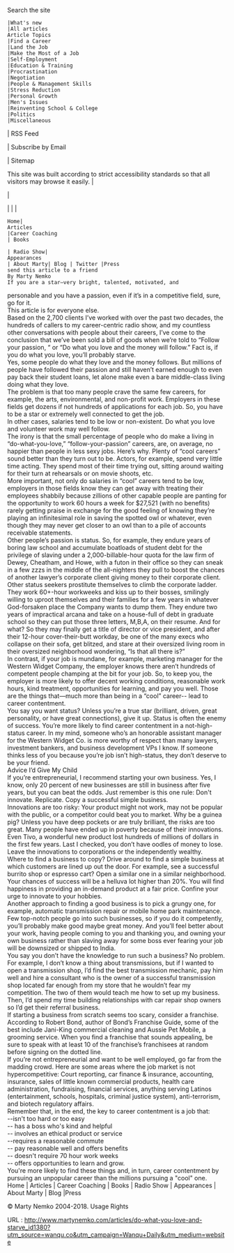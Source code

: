   Search the site

  
    |What's new  
    |All articles  
    Article Topics  
    |Find a Career  
    |Land the Job  
    |Make the Most of a Job  
    |Self-Employment  
    |Education & Training  
    |Procrastination  
    |Negotiation  
    |People & Management Skills  
    |Stress Reduction  
    |Personal Growth  
    |Men's Issues  
    |Reinventing School & College  
    |Politics  
    |Miscellaneous  
    
| RSS Feed 
  
    
| Subscribe by Email
  
    
| Sitemap
  
    
   This site was built according to strict accessibility standards so that all visitors may browse it easily.
|

|
  
    
|
|
|
  
    Home|  
    Articles   
    |Career Coaching  
    | Books
  
    | Radio Show|  
    Appearances  
    | About Marty| Blog | Twitter |Press  
    send this article to a friend  
    By Marty Nemko  
    If you are a star—very bright, talented, motivated, and
personable and you have a passion, even if it’s in a
competitive field, sure, go for it.  
    This article is for everyone else.  
    Based on the 2,700 clients I’ve worked with over the past
two decades, the hundreds of callers to my career-centric radio
show, and my countless other conversations with people about their
careers, I’ve come to the conclusion that we’ve been
sold a bill of goods when we’re told to “Follow your
passion, “ or “Do what you love and the money will
follow.” Fact is, if you do what you love, you’ll
probably starve.  
    Yes, some people do what they love and the money follows. But
millions of people have followed their passion and still
haven’t earned enough to even pay back their student loans,
let alone make even a bare middle-class living doing what they
love.  
    The problem is that too many people crave the same few careers,
for example, the arts, environmental, and non-profit work.
Employers in these fields get dozens if not hundreds of
applications for each job. So, you have to be a star or extremely
well connected to get the job.  
    In other cases, salaries tend to be low or non-existent. Do what
you love and volunteer work may well follow.  
    The irony is that the small percentage of people who do make a
living in “do-what-you-love,”
“follow-your-passion” careers, are, on average, no
happier than people in less sexy jobs. Here’s why. Plenty of
“cool careers” sound better than they turn out to be.
Actors, for example, spend very little time acting. They spend most
of their time trying out, sitting around waiting for their turn at
rehearsals or on movie shoots, etc.  
    More important, not only do salaries in “cool”
careers tend to be low, employers in those fields know they can get
away with treating their employees shabbily because zillions of
other capable people are panting for the opportunity to work 60
hours a week for $27,521 (with no benefits) rarely getting praise
in exchange for the good feeling of knowing they’re playing
an infinitesimal role in saving the spotted owl or whatever, even
though they may never get closer to an owl than to a pile of
accounts receivable statements.  
    Other people’s passion is status. So, for example, they
endure years of boring law school and accumulate boatloads of
student debt for the privilege of slaving under a
2,000-billable-hour quota for the law firm of Dewey, Cheatham, and
Howe, with a futon in their office so they can sneak in a few zzzs
in the middle of the all-nighters they pull to boost the chances of
another lawyer’s corporate client giving money to their
corporate client.  
    Other status seekers prostitute themselves to climb the
corporate ladder. They work 60+-hour workweeks and kiss up to their
bosses, smilingly willing to uproot themselves and their families
for a few years in whatever God-forsaken place the Company wants to
dump them. They endure two years of impractical arcana and take on
a house-full of debt in graduate school so they can put those three
letters, M,B,A, on their resume. And for what? So they may finally
get a title of director or vice president, and after their 12-hour
cover-their-butt workday, be one of the many execs who collapse on
their sofa, get blitzed, and stare at their oversized living room
in their oversized neighborhood wondering, “Is that all there
is?”  
    In contrast, if your job is mundane, for example, marketing
manager for the Western Widget Company, the employer knows there
aren’t hundreds of competent people champing at the bit for
your job. So, to keep you, the employer is more likely to offer
decent working conditions, reasonable work hours, kind treatment,
opportunities for learning, and pay you well. Those are the things
that—much more than being in a “cool” career--
lead to career contentment.  
    You say you want status? Unless you’re a true star
(brilliant, driven, great personality, or have great connections),
give it up. Status is often the enemy of success.
You’re more likely to find career contentment in a
not-high-status career. In my mind, someone who’s an
honorable assistant manager for the Western Widget Co. is more
worthy of respect than many lawyers, investment bankers, and
business development VPs I know. If someone thinks less of you
because you’re job isn’t high-status, they don’t
deserve to be your friend.  
    Advice I’d Give My Child  
    If you’re entrepreneurial, I recommend starting your own
business. Yes, I know, only 20 percent of new businesses are still
in business after five years, but you can beat the odds. Just
remember is this one rule: Don't innovate.
Replicate. Copy a successful simple business.  
    Innovations are too risky: Your product might not work, may not
be popular with the public, or a competitor could beat you to
market. Why be a guinea pig? Unless you have deep pockets or are
truly brilliant, the risks are too great. Many people have ended up
in poverty because of their innovations. Even Tivo, a wonderful new
product lost hundreds of millions of dollars in the first few
years. Last I checked, you don’t have oodles of money to
lose. Leave the innovations to corporations or the independently
wealthy.  
    Where to find a business to copy? Drive around to find a simple
business at which customers are lined up out the door. For example,
see a successful burrito shop or espresso cart? Open a similar one
in a similar neighborhood. Your chances of success will be a
helluva lot higher than 20%. You will find happiness in providing
an in-demand product at a fair price. Confine your urge to innovate
to your hobbies.  
    Another approach to finding a good business is to pick a grungy
one, for example, automatic transmission repair or mobile home park
maintenance. Few top-notch people go into such businesses, so if
you do it competently, you’ll probably make good maybe great
money. And you’ll feel better about your work, having people
coming to you and thanking you, and owning your own business rather
than slaving away for some boss ever fearing your job will be
downsized or shipped to India.  
    You say you don’t have the knowledge to run such a
business? No problem. For example, I don’t know a thing about
transmissions, but if I wanted to open a transmission shop,
I’d find the best transmission mechanic, pay him well and
hire a consultant who is the owner of a successful transmission
shop located far enough from my store that he wouldn’t fear
my competition. The two of them would teach me how to set up my
business. Then, I’d spend my time building relationships with
car repair shop owners so I’d get their referral
business.  
    If starting a business from scratch seems too scary, consider a
franchise. According to Robert Bond, author of Bond’s
Franchise Guide, some of the best include Jani-King commercial
cleaning and Aussie Pet Mobile, a grooming service. When you find a
franchise that sounds appealing, be sure to speak with at least 10
of the franchise’s franchisees at random before signing on
the dotted line.  
    If you’re not entrepreneurial and want to be well
employed, go far from the madding crowd. Here are some areas where
the job market is not hypercompetitive: Court reporting, car
finance & insurance, accounting, insurance, sales of little
known commercial products, health care administration, fundraising,
financial services, anything serving Latinos (entertainment,
schools, hospitals, criminal justice system), anti-terrorism, and
biotech regulatory affairs.  
    Remember that, in the end, the key to career contentment is a
job that:  
    --isn't too hard or too easy  
    -- has a boss who's kind and helpful  
    -- involves an ethical product or service  
    --requires a reasonable commute  
    -- pay reasonable well and offers benefits  
    -- doesn't require 70 hour work weeks  
    -- offers opportunities to learn and grow.  
    You're more likely to find these things and, in turn, career
contentment by pursuing an unpopular career than the millions
pursuing a "cool" one.  
    Home | Articles |
Career Coaching |
 Books | Radio Show
| Appearances | About Marty
| Blog |Press  
    
© Marty Nemko 2004-2018. Usage Rights
  
    
  URL : http://www.martynemko.com/articles/do-what-you-love-and-starve_id1380?utm_source=wanqu.co&utm_campaign=Wanqu+Daily&utm_medium=website